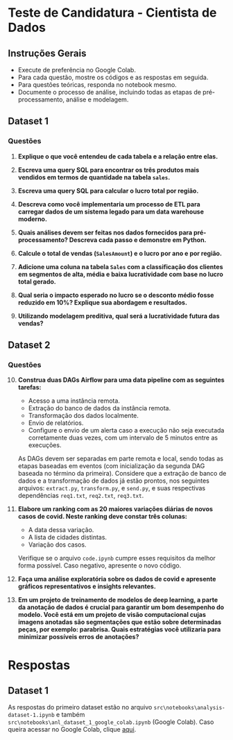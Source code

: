 # Teste de Candidatura - Cientista de Dados

## Instruções Gerais

- Execute de preferência no Google Colab.
- Para cada questão, mostre os códigos e as respostas em seguida.
- Para questões teóricas, responda no notebook mesmo.
- Documente o processo de análise, incluindo todas as etapas de pré-processamento, análise e modelagem.

## Dataset 1

### Questões

1. **Explique o que você entendeu de cada tabela e a relação entre elas.**

2. **Escreva uma query SQL para encontrar os três produtos mais vendidos em termos de quantidade na tabela `sales`.**

3. **Escreva uma query SQL para calcular o lucro total por região.**

4. **Descreva como você implementaria um processo de ETL para carregar dados de um sistema legado para um data warehouse moderno.**

5. **Quais análises devem ser feitas nos dados fornecidos para pré-processamento? Descreva cada passo e demonstre em Python.**

6. **Calcule o total de vendas (`SalesAmount`) e o lucro por ano e por região.**

7. **Adicione uma coluna na tabela `Sales` com a classificação dos clientes em segmentos de alta, média e baixa lucratividade com base no lucro total gerado.**

8. **Qual seria o impacto esperado no lucro se o desconto médio fosse reduzido em 10%? Explique sua abordagem e resultados.**

9. **Utilizando modelagem preditiva, qual será a lucratividade futura das vendas?**

## Dataset 2

### Questões

10. **Construa duas DAGs Airflow para uma data pipeline com as seguintes tarefas:**

    - Acesso a uma instância remota.
    - Extração do banco de dados da instância remota.
    - Transformação dos dados localmente.
    - Envio de relatórios.
    - Configure o envio de um alerta caso a execução não seja executada corretamente duas vezes, com um intervalo de 5 minutos entre as execuções.
    
    As DAGs devem ser separadas em parte remota e local, sendo todas as etapas baseadas em eventos (com inicialização da segunda DAG baseada no término da primeira). Considere que a extração de banco de dados e a transformação de dados já estão prontos, nos seguintes arquivos: `extract.py`, `transform.py`, e `send.py`, e suas respectivas dependências `req1.txt`, `req2.txt`, `req3.txt`.

11. **Elabore um ranking com as 20 maiores variações diárias de novos casos de covid. Neste ranking deve constar três colunas:**

    - A data dessa variação.
    - A lista de cidades distintas.
    - Variação dos casos.
    
    Verifique se o arquivo `code.ipynb` cumpre esses requisitos da melhor forma possível. Caso negativo, apresente o novo código.

12. **Faça uma análise exploratória sobre os dados de covid e apresente gráficos representativos e insights relevantes.**

13. **Em um projeto de treinamento de modelos de deep learning, a parte da anotação de dados é crucial para garantir um bom desempenho do modelo. Você está em um projeto de visão computacional cujas imagens anotadas são segmentações que estão sobre determinadas peças, por exemplo: parabrisa. Quais estratégias você utilizaria para minimizar possíveis erros de anotações?**

# Respostas

## Dataset 1

As respostas do primeiro dataset estão no arquivo `src\notebooks\analysis-dataset-1.ipynb` e também `src\notebooks\anl_dataset_1_google_colab.ipynb` (Google Colab). Caso queira acessar no Google Colab, clique [aqui](https://colab.research.google.com/drive/1bxm7izkbt8qt3293fT7Z2fthqYoLYRbe?usp=sharing).
